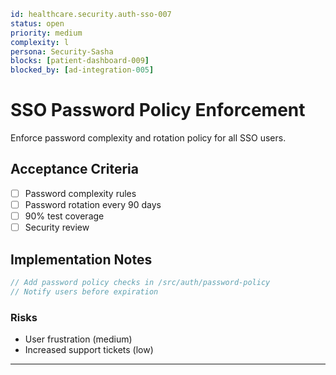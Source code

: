 ```yaml
id: healthcare.security.auth-sso-007
status: open
priority: medium
complexity: l
persona: Security-Sasha
blocks: [patient-dashboard-009]
blocked_by: [ad-integration-005]
```

# SSO Password Policy Enforcement

Enforce password complexity and rotation policy for all SSO users.

## Acceptance Criteria

- [ ] Password complexity rules
- [ ] Password rotation every 90 days
- [ ] 90% test coverage
- [ ] Security review

## Implementation Notes

```javascript
// Add password policy checks in /src/auth/password-policy
// Notify users before expiration
```

### Risks

- User frustration (medium)
- Increased support tickets (low)

---

[Security-Sasha]: ./personas/security-sasha.md
[patient-dashboard-009]: ./tickets/healthcare.frontend.patient-dashboard-009.md
[ad-integration-005]: ./tickets/healthcare.infrastructure.ad-integration-005.md
